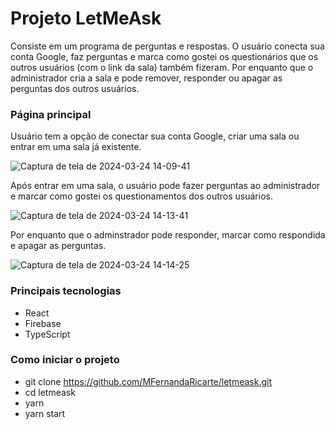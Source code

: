 # Projeto LetMeAsk

Consiste em um programa de perguntas e respostas. O usuário conecta sua conta Google, faz perguntas e marca como gostei os questionários que os outros usuários (com o link da sala) também fizeram. Por enquanto que o administrador cria a sala e pode remover, responder ou apagar as perguntas dos outros usuários.

### Página principal

Usuário tem a opção de conectar sua conta Google, criar uma sala ou entrar em uma sala já existente.

![Captura de tela de 2024-03-24 14-09-41](https://github.com/MFernandaRicarte/letmeask/assets/127758293/fe044c6a-7c04-4cc8-8a82-f4ab1d389c5e)

Após entrar em uma sala, o usuário pode fazer perguntas ao administrador e marcar como gostei os questionamentos dos outros usuários.

![Captura de tela de 2024-03-24 14-13-41](https://github.com/MFernandaRicarte/letmeask/assets/127758293/694966ea-9554-4d40-a512-1dce972b5ebe)

Por enquanto que o adminstrador pode responder, marcar como respondida e apagar as perguntas.

![Captura de tela de 2024-03-24 14-14-25](https://github.com/MFernandaRicarte/letmeask/assets/127758293/e8cf8520-a4c8-4c9f-bcf5-ca3dc2474bff)

### Principais tecnologias

- React
- Firebase
- TypeScript

### Como iniciar o projeto

- git clone https://github.com/MFernandaRicarte/letmeask.git
- cd letmeask
- yarn
- yarn start




